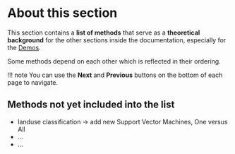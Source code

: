 # About this section

This section contains a **list of methods** that serve as a **theoretical background**
for the other sections inside the documentation, especially for the [Demos](../demos).

Some methods depend on each other which is reflected in their ordering.

!!! note
    You can use the **Next** and **Previous** buttons on the bottom of each page to navigate.

## Methods not yet included into the list

- landuse classification -> add new Support Vector Machines, One versus All
- ...
- ...
